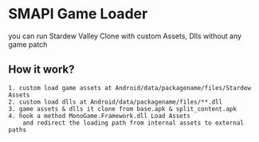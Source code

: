 ﻿
# SMAPI Game Loader

you can run Stardew Valley Clone with custom Assets, Dlls without any game patch 


## How it work?
    1. custom load game assets at Android/data/packagename/files/Stardew Assets
    2. custom load dlls at Android/data/packagename/files/**.dll
    3. game assets & dlls it clone from base.apk & split_content.apk
    4. hook a method MonoGame.Framework.dll Load Assets
        and redirect the loading path from internal assets to external paths
